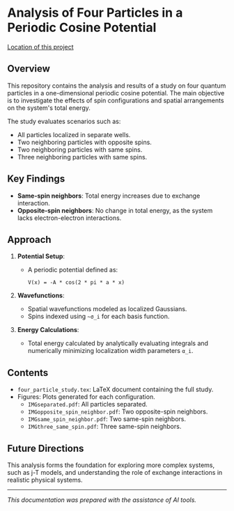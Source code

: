 # Analysis of Four Particles in a Periodic Cosine Potential
[Location of this project](https://github.com/dsmic/FourParticlesInAPeriodicPotential)

## Overview
This repository contains the analysis and results of a study on four quantum particles in a one-dimensional periodic cosine potential. The main objective is to investigate the effects of spin configurations and spatial arrangements on the system's total energy.

The study evaluates scenarios such as:
- All particles localized in separate wells.
- Two neighboring particles with opposite spins.
- Two neighboring particles with same spins.
- Three neighboring particles with same spins.

## Key Findings
- **Same-spin neighbors**: Total energy increases due to exchange interaction.
- **Opposite-spin neighbors**: No change in total energy, as the system lacks electron-electron interactions.

## Approach
1. **Potential Setup**:
   - A periodic potential defined as:
     ```
     V(x) = -A * cos(2 * pi * a * x)
     ```

2. **Wavefunctions**:
   - Spatial wavefunctions modeled as localized Gaussians.
   - Spins indexed using `~σ_i` for each basis function.

3. **Energy Calculations**:
   - Total energy calculated by analytically evaluating integrals and numerically minimizing localization width parameters `α_i`.

## Contents
- `four_particle_study.tex`: LaTeX document containing the full study.
- Figures: Plots generated for each configuration.
  - `IMGseparated.pdf`: All particles separated.
  - `IMGopposite_spin_neighbor.pdf`: Two opposite-spin neighbors.
  - `IMGsame_spin_neighbor.pdf`: Two same-spin neighbors.
  - `IMGthree_same_spin.pdf`: Three same-spin neighbors.

## Future Directions
This analysis forms the foundation for exploring more complex systems, such as j-T models, and understanding the role of exchange interactions in realistic physical systems.

---

*This documentation was prepared with the assistance of AI tools.*
